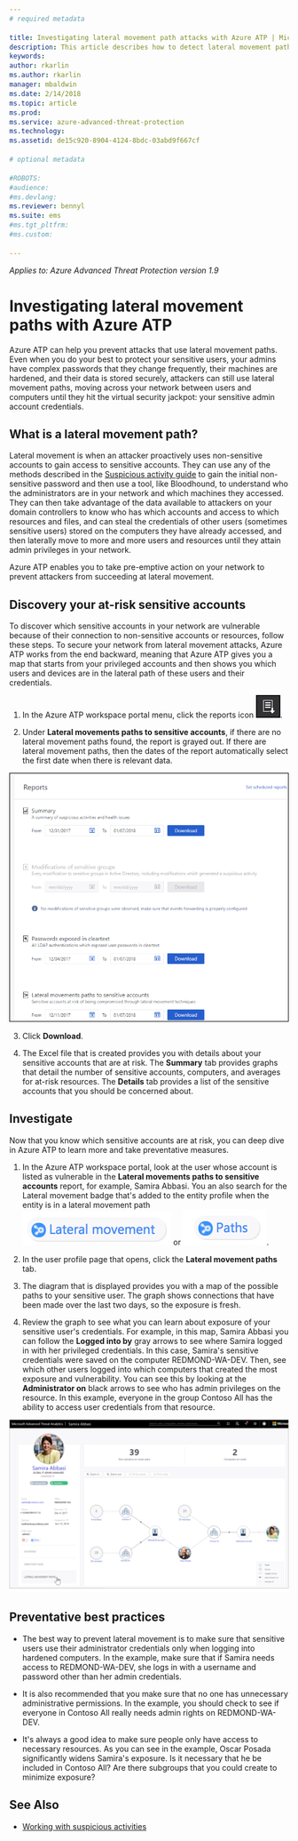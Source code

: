 ```yaml
---
# required metadata

title: Investigating lateral movement path attacks with Azure ATP | Microsoft Docs
description: This article describes how to detect lateral movement path attacks with Azure Advanced Threat Protection (ATP).
keywords:
author: rkarlin
ms.author: rkarlin
manager: mbaldwin
ms.date: 2/14/2018
ms.topic: article
ms.prod:
ms.service: azure-advanced-threat-protection
ms.technology:
ms.assetid: de15c920-8904-4124-8bdc-03abd9f667cf

# optional metadata

#ROBOTS:
#audience:
#ms.devlang:
ms.reviewer: bennyl
ms.suite: ems
#ms.tgt_pltfrm:
#ms.custom:

---
```


*Applies to: Azure Advanced Threat Protection version 1.9*

# Investigating lateral movement paths with Azure ATP

Azure ATP can help you prevent attacks that use lateral movement paths. Even when you do your best to protect your sensitive users, your admins have complex passwords that they change frequently, their machines are hardened, and their data is stored securely, attackers can still use lateral movement paths, moving across your network between users and computers until they hit the virtual security jackpot: your sensitive admin account credentials.

## What is a lateral movement path?

Lateral movement is when an attacker proactively uses non-sensitive accounts to gain access to sensitive accounts. They can use any of the methods described in the [Suspicious activity guide](suspicious-activity-guide.md) to gain the initial non-sensitive password and then use a tool, like Bloodhound, to understand who the administrators are in your network and which machines they accessed. They can then take advantage of the data available to attackers on your domain controllers to know who has which accounts and access to which resources and files, and can steal the credentials of other users (sometimes sensitive users) stored on the computers they have already accessed, and then laterally move to more and more users and resources until they attain admin privileges in your network. 

Azure ATP enables you to take pre-emptive action on your network to prevent attackers from succeeding at lateral movement.

## Discovery your at-risk sensitive accounts

To discover which sensitive accounts in your network are vulnerable because of their connection to non-sensitive accounts or resources, follow these steps. To secure your network from lateral movement attacks, Azure ATP works from the end backward, meaning that Azure ATP gives you a map that starts from your privileged accounts and then shows you which users and devices are in the lateral path of these users and their credentials.

1. In the Azure ATP workspace portal menu, click the reports icon ![reports icon](./media/ata-report-icon.png).

2. Under **Lateral movements paths to sensitive accounts**, if there are no lateral movement paths found, the report is grayed out. If there are lateral movement paths, then the dates of the report automatically select the first date when there is relevant data. 

 ![reports](./media/reports.png)

3. Click **Download**.

3. The Excel file that is created provides you with details about your sensitive accounts that are at risk. The **Summary** tab provides graphs that detail the number of sensitive accounts, computers, and averages for at-risk resources. The **Details** tab provides a list of the sensitive accounts that you should be concerned about.


## Investigate

Now that you know which sensitive accounts are at risk, you can deep dive in Azure ATP to learn more and take preventative measures.

1. In the Azure ATP workspace portal, look at the user whose account is listed as vulnerable in the **Lateral movements paths to sensitive accounts** report, for example, Samira Abbasi. You an also search for the Lateral movement badge that's added to the entity profile when the entity is in a lateral movement path ![lateral icon](./media/lateral-movement-icon.png) or ![path icon](./media/paths-icon.png).

2. In the user profile page that opens, click the **Lateral movement paths** tab.

3. The diagram that is displayed provides you with a map of the possible paths to your sensitive user. The graph shows connections that have been made over the last two days, so the exposure is fresh.

4. Review the graph to see what you can learn about exposure of your sensitive user's credentials. For example, in this map, Samira Abbasi you can follow the **Logged into by** gray arrows to see where Samira logged in with her privileged credentials. In this case, Samira's sensitive credentials were saved on the computer REDMOND-WA-DEV. Then, see which other users logged into which computers that created the most exposure and vulnerability. You can see this by looking at the **Administrator on** black arrows to see who has admin privileges on the resource. In this example, everyone in the group Contoso All has the ability to access user credentials from that resource.  

 ![user profile lateral movement paths](media/user-profile-lateral-movement-paths.png)


## Preventative best practices

- The best way to prevent lateral movement is to make sure that sensitive users use their administrator credentials only when logging into hardened computers. In the example, make sure that if Samira needs access to REDMOND-WA-DEV, she logs in with a username and password other than her admin credentials.

- It is also recommended that you make sure that no one has unnecessary administrative permissions. In the example, you should check to see if everyone in Contoso All really needs admin rights on REDMOND-WA-DEV.

- It's always a good idea to make sure people only have access to necessary resources. As you can see in the example, Oscar Posada significantly widens Samira's exposure. Is it necessary that he be included in Contoso All? Are there subgroups that you could create to minimize exposure?


## See Also

- [Working with suspicious activities](working-with-suspicious-activities.md)
